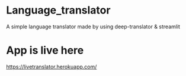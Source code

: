 # Language_translator
A simple language translator made by using deep-translator &amp; streamlit
# App is live here
https://livetranslator.herokuapp.com/
